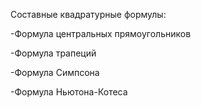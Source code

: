Составные квадратурные формулы:

-Формула центральных прямоугольников

-Формула трапеций

-Формула Симпсона

-Формула Ньютона-Котеса
